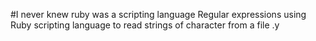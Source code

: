 #I never knew ruby was a scripting language 
Regular expressions using Ruby scripting language
to read strings of character from a file .y